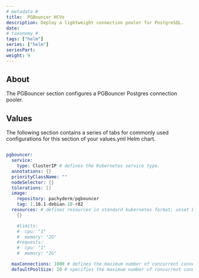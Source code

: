 ```yaml
---
# metadata # 
title:  PGBouncer HCVs
description: Deploy a lightweight connection pooler for PostgreSQL.
date: 
# taxonomy #
tags: ["helm"]
series: ["helm"]
seriesPart:
weight: 9 
---
```


## About

The PGBouncer section configures a PGBouncer Postgres connection pooler.

## Values

The following section contains a series of tabs for commonly used configurations for this section of your values.yml Helm chart. 

```s

pgbouncer:
  service:
    type: ClusterIP # defines the Kubernetes service type.
  annotations: {}
  priorityClassName: ""
  nodeSelector: {}
  tolerations: []
  image:
    repository: pachyderm/pgbouncer
    tag: 1.16.1-debian-10-r82
  resources: # defines resources in standard kubernetes format; unset by default.
    {}

    #limits:
    #  cpu: "1"
    #  memory: "2G"
    #requests:
    #  cpu: "1"
    #  memory: "2G"

  maxConnections: 1000 # defines the maximum number of concurrent connections into pgbouncer.
  defaultPoolSize: 20 # specifies the maximum number of concurrent connections from pgbouncer to the postgresql database.
```

